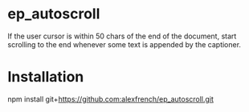 # ep_autoscroll

If the user cursor is within 50 chars of the end of the document, start scrolling to the end whenever some text is appended by the captioner.

# Installation

npm install git+https://github.com:alexfrench/ep_autoscroll.git

